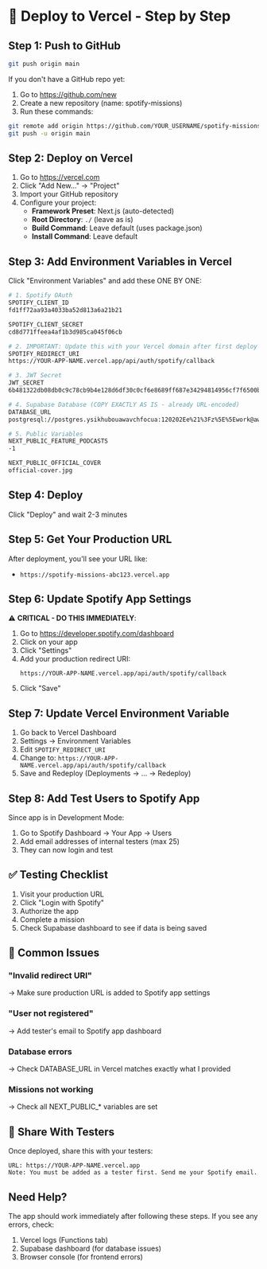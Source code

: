 # 🚀 Deploy to Vercel - Step by Step

## Step 1: Push to GitHub
```bash
git push origin main
```

If you don't have a GitHub repo yet:
1. Go to https://github.com/new
2. Create a new repository (name: spotify-missions)
3. Run these commands:
```bash
git remote add origin https://github.com/YOUR_USERNAME/spotify-missions.git
git push -u origin main
```

## Step 2: Deploy on Vercel

1. Go to https://vercel.com
2. Click "Add New..." → "Project"
3. Import your GitHub repository
4. Configure your project:
   - **Framework Preset**: Next.js (auto-detected)
   - **Root Directory**: `./` (leave as is)
   - **Build Command**: Leave default (uses package.json)
   - **Install Command**: Leave default

## Step 3: Add Environment Variables in Vercel

Click "Environment Variables" and add these ONE BY ONE:

```bash
# 1. Spotify OAuth
SPOTIFY_CLIENT_ID
fd1ff72aa93a4033ba52d813a6a21b21

SPOTIFY_CLIENT_SECRET
cd8d771ffeea4af1b3d985ca045f06cb

# 2. IMPORTANT: Update this with your Vercel domain after first deploy
SPOTIFY_REDIRECT_URI
https://YOUR-APP-NAME.vercel.app/api/auth/spotify/callback

# 3. JWT Secret
JWT_SECRET
6b481322db08db0c9c78cb9b4e128d6df30c0cf6e8689ff687e34294814956cf7f6500b3ac9b0fe0d76f8911ecc9fac058e1162cbabadeceb7cead3941d557ca

# 4. Supabase Database (COPY EXACTLY AS IS - already URL-encoded)
DATABASE_URL
postgresql://postgres.ysikhubouawavchfocua:120202Ee%21%3Fz%5E%5Ework@aws-1-ap-northeast-2.pooler.supabase.com:6543/postgres?pgbouncer=true

# 5. Public Variables
NEXT_PUBLIC_FEATURE_PODCASTS
-1

NEXT_PUBLIC_OFFICIAL_COVER
official-cover.jpg
```

## Step 4: Deploy
Click "Deploy" and wait 2-3 minutes

## Step 5: Get Your Production URL
After deployment, you'll see your URL like:
- `https://spotify-missions-abc123.vercel.app`

## Step 6: Update Spotify App Settings

⚠️ **CRITICAL - DO THIS IMMEDIATELY**:

1. Go to https://developer.spotify.com/dashboard
2. Click on your app
3. Click "Settings"
4. Add your production redirect URI:
   ```
   https://YOUR-APP-NAME.vercel.app/api/auth/spotify/callback
   ```
5. Click "Save"

## Step 7: Update Vercel Environment Variable

1. Go back to Vercel Dashboard
2. Settings → Environment Variables
3. Edit `SPOTIFY_REDIRECT_URI`
4. Change to: `https://YOUR-APP-NAME.vercel.app/api/auth/spotify/callback`
5. Save and Redeploy (Deployments → ... → Redeploy)

## Step 8: Add Test Users to Spotify App

Since app is in Development Mode:
1. Go to Spotify Dashboard → Your App → Users
2. Add email addresses of internal testers (max 25)
3. They can now login and test

## ✅ Testing Checklist

1. Visit your production URL
2. Click "Login with Spotify"
3. Authorize the app
4. Complete a mission
5. Check Supabase dashboard to see if data is being saved

## 🔴 Common Issues

### "Invalid redirect URI"
→ Make sure production URL is added to Spotify app settings

### "User not registered"  
→ Add tester's email to Spotify app dashboard

### Database errors
→ Check DATABASE_URL in Vercel matches exactly what I provided

### Missions not working
→ Check all NEXT_PUBLIC_* variables are set

## 📱 Share With Testers

Once deployed, share this with your testers:
```
URL: https://YOUR-APP-NAME.vercel.app
Note: You must be added as a tester first. Send me your Spotify email.
```

## Need Help?
The app should work immediately after following these steps. If you see any errors, check:
1. Vercel logs (Functions tab)
2. Supabase dashboard (for database issues)
3. Browser console (for frontend errors)